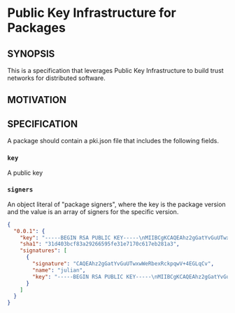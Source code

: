 # Public Key Infrastructure for Packages

## SYNOPSIS
This is a specification that leverages Public Key Infrastructure to build 
trust networks for distributed software.

## MOTIVATION


## SPECIFICATION
A package should contain a pki.json file that includes the following fields.

### `key`
A public key 

### `signers`
An object literal of "package signers", where the key is the package version
and the value is an array of signers for the specific version.

```json
{
  "0.0.1": {
    "key": "-----BEGIN RSA PUBLIC KEY-----\nMIIBCgKCAQEAhz2gGatYvGuUTwxwWeRbexRckpqwV+4EGLqCvlyI62gbVc4iTbAm47pMRdTn\nqFX9TxoVPE3P/p5Md9xH55YVBO/WgIXdpjT3gOmLr3wUsdjn5Hx8ytM/EAOV/WenOmrBB/oP\nW+yg2lbRfkMlTlc59wO9ISp0fCLIX88iixiQrLMhsAzrV0xwRMOsqQCcIPhZESuX1qJ49eSg\nXY7n5BRtADOoFeaLPNeLu5rUHJbeA4Goj85yFxwLrmKJu0CHH+J5ONAnSDTznYeXLGLuiYty\nyh4jO7xwOjyGO68nzo2/F/KYOfyChlY0mPJMpMo91qaQt3aCm6qxcRFcujyjAT68aQIDAQAB\n-----END RSA PUBLIC KEY-----\n\n",
    "sha1": "31d403bcf83a29266595fe31e7170c617eb281a3",
    "signatures": [
      {
        "signature": "CAQEAhz2gGatYvGuUTwxwWeRbexRckpqwV+4EGLqCv",
        "name": "julian",
        "key": "-----BEGIN RSA PUBLIC KEY-----\nMIIBCgKCAQEAhz2gGatYvGuUTwxwWeRbexRckpqwV+4EGLqCvlyI62gbVc4iTbAm47pMRdTn\nqFX9TxoVPE3P/p5Md9xH55YVBO/WgIXdpjT3gOmLr3wUsdjn5Hx8ytM/EAOV/WenOmrBB/oP\nW+yg2lbRfkMlTlc59wO9ISp0fCLIX88iixiQrLMhsAzrV0xwRMOsqQCcIPhZESuX1qJ49eSg\nXY7n5BRtADOoFeaLPNeLu5rUHJbeA4Goj85yFxwLrmKJu0CHH+J5ONAnSDTznYeXLGLuiYty\nyh4jO7xwOjyGO68nzo2/F/KYOfyChlY0mPJMpMo91qaQt3aCm6qxcRFcujyjAT68aQIDAQAB\n-----END RSA PUBLIC KEY-----\n\n"
      }
    ]
  }
}
```
